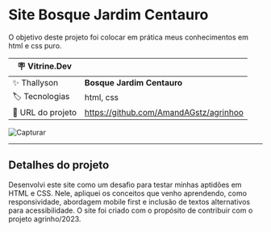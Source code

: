 # Site Bosque Jardim Centauro

O objetivo deste projeto foi colocar em prática meus conhecimentos em html e css puro.

| :placard: Vitrine.Dev |     |
| -------------  | --- |
| :sparkles: Thallyson        | **Bosque Jardim Centauro**
| :label: Tecnologias | html, css
| :rocket: URL do projeto        | https://github.com/AmandAGstz/agrinhoo


![Capturar](https://github.com/ThallysonSS/bosque-jardim-centauro/assets/127949499/2a574416-d584-4946-abfd-565b8d3abe4e)


---

## Detalhes do projeto

Desenvolvi este site como um desafio para testar minhas aptidões em HTML e CSS. Nele, apliquei os conceitos que venho aprendendo, como responsividade, abordagem mobile first e inclusão de textos alternativos para acessibilidade. O site foi criado com o propósito de contribuir com o projeto agrinho/2023.
